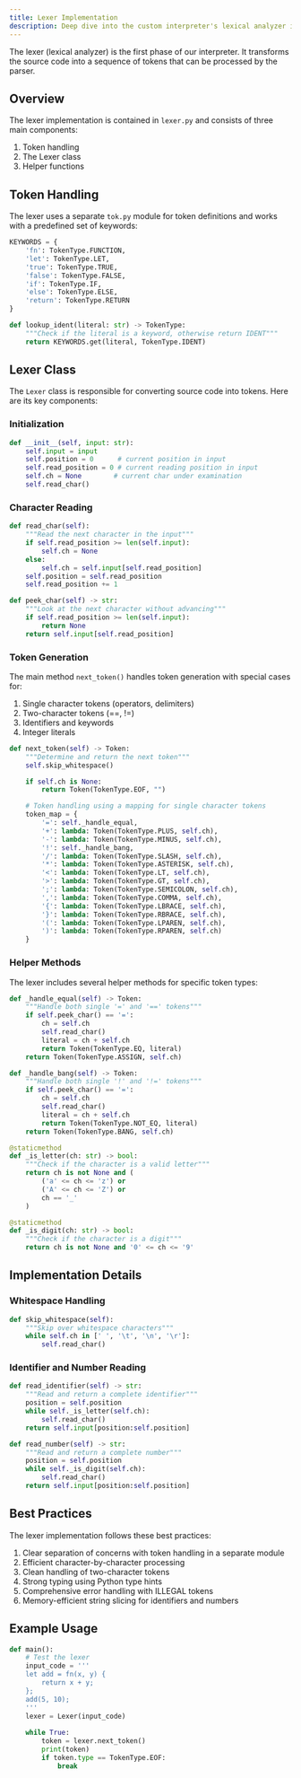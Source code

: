 ```yaml
---
title: Lexer Implementation
description: Deep dive into the custom interpreter's lexical analyzer implementation
---
```


The lexer (lexical analyzer) is the first phase of our interpreter. It transforms the source code into a sequence of tokens that can be processed by the parser.

## Overview

The lexer implementation is contained in `lexer.py` and consists of three main components:

1. Token handling
2. The Lexer class
3. Helper functions

## Token Handling

The lexer uses a separate `tok.py` module for token definitions and works with a predefined set of keywords:

```python
KEYWORDS = {
    'fn': TokenType.FUNCTION,
    'let': TokenType.LET,
    'true': TokenType.TRUE,
    'false': TokenType.FALSE,
    'if': TokenType.IF,
    'else': TokenType.ELSE,
    'return': TokenType.RETURN
}

def lookup_ident(literal: str) -> TokenType:
    """Check if the literal is a keyword, otherwise return IDENT"""
    return KEYWORDS.get(literal, TokenType.IDENT)
```

## Lexer Class

The `Lexer` class is responsible for converting source code into tokens. Here are its key components:

### Initialization

```python
def __init__(self, input: str):
    self.input = input
    self.position = 0      # current position in input
    self.read_position = 0 # current reading position in input
    self.ch = None        # current char under examination
    self.read_char()
```

### Character Reading

```python
def read_char(self):
    """Read the next character in the input"""
    if self.read_position >= len(self.input):
        self.ch = None
    else:
        self.ch = self.input[self.read_position]
    self.position = self.read_position
    self.read_position += 1

def peek_char(self) -> str:
    """Look at the next character without advancing"""
    if self.read_position >= len(self.input):
        return None
    return self.input[self.read_position]
```

### Token Generation

The main method `next_token()` handles token generation with special cases for:

1. Single character tokens (operators, delimiters)
2. Two-character tokens (==, !=)
3. Identifiers and keywords
4. Integer literals

```python
def next_token(self) -> Token:
    """Determine and return the next token"""
    self.skip_whitespace()

    if self.ch is None:
        return Token(TokenType.EOF, "")

    # Token handling using a mapping for single character tokens
    token_map = {
        '=': self._handle_equal,
        '+': lambda: Token(TokenType.PLUS, self.ch),
        '-': lambda: Token(TokenType.MINUS, self.ch),
        '!': self._handle_bang,
        '/': lambda: Token(TokenType.SLASH, self.ch),
        '*': lambda: Token(TokenType.ASTERISK, self.ch),
        '<': lambda: Token(TokenType.LT, self.ch),
        '>': lambda: Token(TokenType.GT, self.ch),
        ';': lambda: Token(TokenType.SEMICOLON, self.ch),
        ',': lambda: Token(TokenType.COMMA, self.ch),
        '{': lambda: Token(TokenType.LBRACE, self.ch),
        '}': lambda: Token(TokenType.RBRACE, self.ch),
        '(': lambda: Token(TokenType.LPAREN, self.ch),
        ')': lambda: Token(TokenType.RPAREN, self.ch)
    }
```

### Helper Methods

The lexer includes several helper methods for specific token types:

```python
def _handle_equal(self) -> Token:
    """Handle both single '=' and '==' tokens"""
    if self.peek_char() == '=':
        ch = self.ch
        self.read_char()
        literal = ch + self.ch
        return Token(TokenType.EQ, literal)
    return Token(TokenType.ASSIGN, self.ch)

def _handle_bang(self) -> Token:
    """Handle both single '!' and '!=' tokens"""
    if self.peek_char() == '=':
        ch = self.ch
        self.read_char()
        literal = ch + self.ch
        return Token(TokenType.NOT_EQ, literal)
    return Token(TokenType.BANG, self.ch)

@staticmethod
def _is_letter(ch: str) -> bool:
    """Check if the character is a valid letter"""
    return ch is not None and (
        ('a' <= ch <= 'z') or 
        ('A' <= ch <= 'Z') or 
        ch == '_'
    )

@staticmethod
def _is_digit(ch: str) -> bool:
    """Check if the character is a digit"""
    return ch is not None and '0' <= ch <= '9'
```

## Implementation Details

### Whitespace Handling

```python
def skip_whitespace(self):
    """Skip over whitespace characters"""
    while self.ch in [' ', '\t', '\n', '\r']:
        self.read_char()
```

### Identifier and Number Reading

```python
def read_identifier(self) -> str:
    """Read and return a complete identifier"""
    position = self.position
    while self._is_letter(self.ch):
        self.read_char()
    return self.input[position:self.position]

def read_number(self) -> str:
    """Read and return a complete number"""
    position = self.position
    while self._is_digit(self.ch):
        self.read_char()
    return self.input[position:self.position]
```

## Best Practices

The lexer implementation follows these best practices:

1. Clear separation of concerns with token handling in a separate module
2. Efficient character-by-character processing
3. Clean handling of two-character tokens
4. Strong typing using Python type hints
5. Comprehensive error handling with ILLEGAL tokens
6. Memory-efficient string slicing for identifiers and numbers

## Example Usage

```python
def main():
    # Test the lexer
    input_code = '''
    let add = fn(x, y) { 
        return x + y; 
    }; 
    add(5, 10);
    '''
    lexer = Lexer(input_code)
    
    while True:
        token = lexer.next_token()
        print(token)
        if token.type == TokenType.EOF:
            break
```
